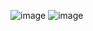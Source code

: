 ![image](https://user-images.githubusercontent.com/114179854/193357545-6cc4e69f-340f-49de-b0ed-07b8cc347f2d.png)
![image](https://user-images.githubusercontent.com/114179854/193357579-1cf54854-c26a-4b64-bc9e-53fc52cff363.png)
